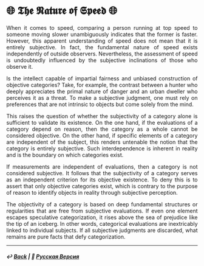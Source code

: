 # 🌐 𝕿𝖍𝖊 𝕹𝖆𝖙𝖚𝖗𝖊 𝖔𝖋 𝕾𝖕𝖊𝖊𝖉 🌐

<p align="justify">When it comes to speed, comparing a person running at top speed to someone moving slower unambiguously indicates that the former is faster. However, this apparent understanding of speed does not mean that it is entirely subjective. In fact, the fundamental nature of speed exists independently of outside observers. Nevertheless, the assessment of speed is undoubtedly influenced by the subjective inclinations of those who observe it.</p>

<p align="justify">Is the intellect capable of impartial fairness and unbiased construction of objective categories? Take, for example, the contrast between a hunter who deeply appreciates the primal nature of danger and an urban dweller who perceives it as a threat. To make a subjective judgment, one must rely on preferences that are not intrinsic to objects but come solely from the mind.</p>

<p align="justify">This raises the question of whether the subjectivity of a category alone is sufficient to validate its existence. On the one hand, if the evaluations of a category depend on reason, then the category as a whole cannot be considered objective. On the other hand, if specific elements of a category are independent of the subject, this renders untenable the notion that the category is entirely subjective. Such interdependence is inherent in reality and is the boundary on which categories exist.</p>

<p align="justify">If measurements are independent of evaluations, then a category is not considered subjective. It follows that the subjectivity of a category serves as an independent criterion for its objective existence. To deny this is to assert that only objective categories exist, which is contrary to the purpose of reason to identify objects in reality through subjective perception.</p>

<p align="justify">The objectivity of a category is based on deep fundamental structures or regularities that are free from subjective evaluations. If even one element escapes speculative categorization, it rises above the sea of prejudice like the tip of an iceberg. In other words, categorical evaluations are inextricably linked to individual subjects. If all subjective judgments are discarded, what remains are pure facts that defy categorization.</p>

***

##### ↩️ [Back](https://rozephyros.github.io/index-2.html) | 🌻 [Русская Версия](russian.md)
